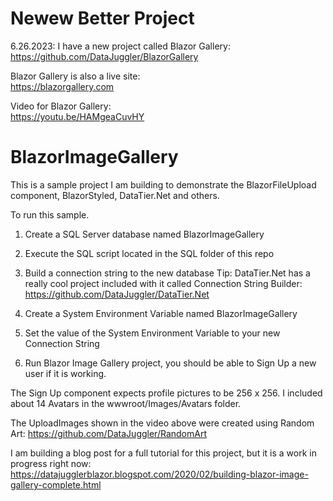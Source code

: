 # Newew Better Project
6.26.2023: I have a new project called Blazor Gallery:<br>
https://github.com/DataJuggler/BlazorGallery

Blazor Gallery is also a live site:<br>
https://blazorgallery.com 

Video for Blazor Gallery:<br>
https://youtu.be/HAMgeaCuvHY 

# BlazorImageGallery
This is a sample project I am building to demonstrate the BlazorFileUpload component, BlazorStyled, DataTier.Net and others.

To run this sample. 

1. Create a SQL Server database named BlazorImageGallery
2. Execute the SQL script located in the SQL folder of this repo
3. Build a connection string to the new database
Tip: DataTier.Net has a really cool project included with it called Connection String Builder:
https://github.com/DataJuggler/DataTier.Net

4. Create a System Environment Variable named BlazorImageGallery
5. Set the value of the System Environment Variable to your new Connection String
6. Run Blazor Image Gallery project, you should be able to Sign Up a new user if it is working. 

The Sign Up component expects profile pictures to be 256 x 256. I included about 14 Avatars in the wwwroot/Images/Avatars folder.

The UploadImages shown in the video above were created using Random Art:
https://github.com/DataJuggler/RandomArt

I am building a blog post for a full tutorial for this project, but it is a work in progress right now:
https://datajugglerblazor.blogspot.com/2020/02/building-blazor-image-gallery-complete.html
